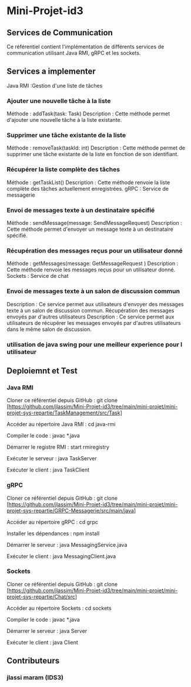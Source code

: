 # Mini-Projet-id3
## Services de Communication
Ce référentiel contient l'implémentation de différents services de communication utilisant Java RMI, gRPC et les sockets.

## Services a implementer
Java RMI :Gestion d'une liste de tâches
### Ajouter une nouvelle tâche à la liste
Méthode : addTask(task: Task)
Description : Cette méthode permet d'ajouter une nouvelle tâche à la liste existante.
### Supprimer une tâche existante de la liste
Méthode : removeTask(taskId: int)
Description : Cette méthode permet de supprimer une tâche existante de la liste en fonction de son identifiant.
### Récupérer la liste complète des tâches
Méthode : getTaskList()
Description : Cette méthode renvoie la liste complète des tâches actuellement enregistrées.
gRPC : Service de messagerie
### Envoi de messages texte à un destinataire spécifié

Méthode : sendMessage(message: SendMessageRequest)
Description : Cette méthode permet d'envoyer un message texte à un destinataire spécifié.
### Récupération des messages reçus pour un utilisateur donné
Méthode : getMessages(message: GetMessageRequest )
Description : Cette méthode renvoie les messages reçus pour un utilisateur donné.
Sockets : Service de chat
### Envoi de messages texte à un salon de discussion commun
Description : Ce service permet aux utilisateurs d'envoyer des messages texte à un salon de discussion commun.
Récupération des messages envoyés par d'autres utilisateurs
Description : Ce service permet aux utilisateurs de récupérer les messages envoyés par d'autres utilisateurs dans le même salon de discussion.
### utilisation de java swing pour une meilleur experience pour l utilisateur
## Deploiemnt et Test
### Java RMI
Cloner ce référentiel depuis GitHub : git clone [https://github.com/jlassim/Mini-Projet-id3/tree/main/mini-projet/mini-projet-sys-repartie/TaskManagement/src/Task]

Accéder au répertoire Java RMI : cd java-rmi

Compiler le code : javac *.java

Démarrer le registre RMI : start rmiregistry

Exécuter le serveur : java TaskServer

Exécuter le client : java TaskClient
### gRPC
Cloner ce référentiel depuis GitHub : git clone [https://github.com/jlassim/Mini-Projet-id3/tree/main/mini-projet/mini-projet-sys-repartie/GRPC-Messagerie/src/main/java]

Accéder au répertoire gRPC : cd grpc

Installer les dépendances : npm install

Démarrer le serveur : java MessagingService.java

Exécuter le client : java MessagingClient.java

### Sockets
Cloner ce référentiel depuis GitHub : git clone [https://github.com/jlassim/Mini-Projet-id3/tree/main/mini-projet/mini-projet-sys-repartie/Chat/src]

Accéder au répertoire Sockets : cd sockets

Compiler le code : javac *.java

Démarrer le serveur : java Server

Exécuter le client : java Client

## Contributeurs
### jlassi maram (IDS3)
